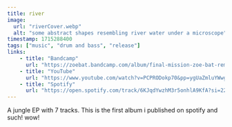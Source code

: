 ```yaml
---
title: river
image:
  url: "riverCover.webp"
  alt: "some abstract shapes resembling river water under a microscope"
timestamp: 1715288400
tags: ["music", "drum and bass", "release"]
links:
    - title: "Bandcamp"
      url: "https://zoebat.bandcamp.com/album/final-mission-zoe-bat-remix"
    - title: "YouTube"
      url: "https://www.youtube.com/watch?v=PCPRODokp70&pp=ygUaZmluYWwgbWlzc2lvbiBhdm9zZXQgcmVtaXg%3D"
    - title: "Spotify"
      url: "https://open.spotify.com/track/6KJqdYwzhM3r5onhlA9KfA?si=22834b5adb4b4038"
---
```


A jungle EP with 7 tracks. This is the first album i published on spotify and such! wow!
<!--more-->